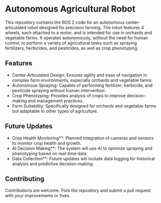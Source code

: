 
# Autonomous Agricultural Robot

This repository contains the ROS 2 code for an autonomous center-articulated robot designed for precision farming. The robot features 4 wheels, each attached to a motor, and is intended for use in orchards and vegetable farms. It operates autonomously, without the need for human control, to perform a variety of agricultural tasks such as spraying fertilizers, herbicides, and pesticides, as well as crop phenotyping.

## Features
- Center-Articulated Design: Ensures agility and ease of navigation in complex farm environments, especially orchards and vegetable farms.
- Autonomous Spraying: Capable of performing fertilizer, herbicide, and pesticide spraying without human intervention.
- Crop Phenotyping: Provides analysis of crops to improve decision-making and management practices.
- Farm Suitability: Specifically designed for orchards and vegetable farms but adaptable to other types of agriculture.


## Future Updates
- Crop Health Monitoring**: Planned integration of cameras and sensors to monitor crop health and growth.
- AI Decision Making**: The system will use AI to optimize spraying and phenotyping based on real-time data.
- Data Collection**: Future updates will include data logging for historical analysis and predictive decision-making.

## Contributing
Contributions are welcome. Fork the repository and submit a pull request with your improvements or fixes.

